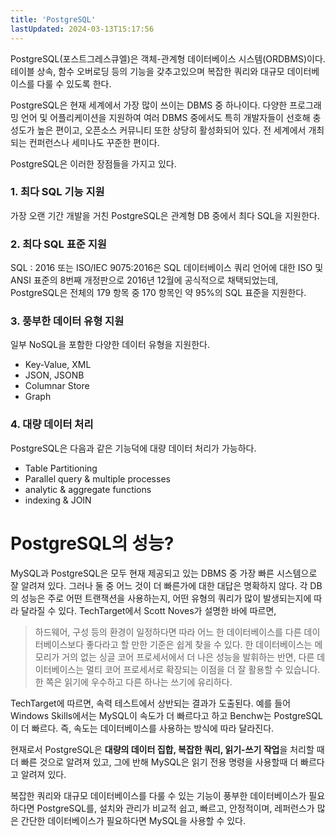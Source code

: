 ```yaml
---
title: 'PostgreSQL'
lastUpdated: 2024-03-13T15:17:56
---
```


PostgreSQL(포스트그레스큐엘)은 객체-관계형 데이터베이스 시스템(ORDBMS)이다. 테이블 상속, 함수 오버로딩 등의 기능을 갖추고있으며 복잡한 쿼리와 대규모 데이터베이스를 다룰 수 있도록 한다.

PostgreSQL은 현재 세계에서 가장 많이 쓰이는 DBMS 중 하나이다. 다양한 프로그래밍 언어 및 어플리케이션을 지원하여 여러 DBMS 중에서도 특히 개발자들이 선호해 충성도가 높은 편이고, 오픈소스 커뮤니티 또한 상당히 활성화되어 있다. 전 세계에서 개최되는 컨퍼런스나 세미나도 꾸준한 편이다. 

PostgreSQL은 이러한 장점들을 가지고 있다.

### 1. 최다 SQL 기능 지원

가장 오랜 기간 개발을 거친 PostgreSQL은 관계형 DB 중에서 최다 SQL을 지원한다. 

### 2. 최다 SQL 표준 지원

SQL : 2016 또는 ISO/IEC 9075:2016은 SQL 데이터베이스 쿼리 언어에 대한 ISO 및 ANSI 표준의 8번째 개정판으로 2016년 12월에 공식적으로 채택되었는데, PostgreSQL은 전체의 179 항목 중 170 항목인 약 95%의 SQL 표준을 지원한다.

### 3. 풍부한 데이터 유형 지원

일부 NoSQL을 포함한 다양한 데이터 유형을 지원한다.
- Key-Value, XML
- JSON, JSONB
- Columnar Store
- Graph

### 4. 대량 데이터 처리
PostgreSQL은 다음과 같은 기능덕에 대량 데이터 처리가 가능하다.
- Table Partitioning
- Parallel query & multiple processes
- analytic & aggregate functions
- indexing & JOIN

# PostgreSQL의 성능?

MySQL과 PostgreSQL은 모두 현재 제공되고 있는 DBMS 중 가장 빠른 시스템으로 잘 알려져 있다. 그러나 둘 중 어느 것이 더 빠른가에 대한 대답은 명확하지 않다. 각 DB의 성능은 주로 어떤 트랜잭션을 사용하는지, 어떤 유형의 쿼리가 많이 발생되는지에 따라 달라질 수 있다. TechTarget에서 Scott Noves가 설명한 바에 따르면,

> 하드웨어, 구성 등의 환경이 일정하다면 따라 어느 한 데이터베이스를 다른 데이터베이스보다 좋다라고 할 만한 기준은 쉽게 찾을 수 있다. 한 데이터베이스는 메모리가 거의 없는 싱글 코어 프로세서에서 더 나은 성능을 발휘하는 반면, 다른 데이터베이스는 멀티 코어 프로세서로 확장되는 이점을 더 잘 활용할 수 있습니다. 한 쪽은 읽기에 우수하고 다른 하나는 쓰기에 유리하다.

TechTarget에 따르면, 속력 테스트에서 상반되는 결과가 도출된다. 예를 들어 Windows Skills에서는 MySQL이 속도가 더 빠르다고 하고 Benchw는 PostgreSQL이 더 빠르다. 즉, 속도는 데이터베이스를 사용하는 방식에 따라 달라진다.

현재로서 PostgreSQL은 **대량의 데이터 집합, 복잡한 쿼리, 읽기-쓰기 작업**을 처리할 때 더 빠른 것으로 알려져 있고, 그에 반해 MySQL은 읽기 전용 명령을 사용할때 더 빠르다고 알려져 있다. 

복잡한 쿼리와 대규모 데이터베이스를 다룰 수 있는 기능이 풍부한 데이터베이스가 필요하다면 PostgreSQL를, 설치와 관리가 비교적 쉽고, 빠르고, 안정적이며, 레퍼런스가 많은 간단한 데이터베이스가 필요하다면 MySQL을 사용할 수 있다.
